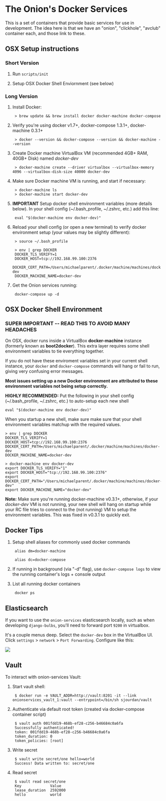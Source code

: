 # The Onion's Docker Services

This is a set of containers that provide basic services for use in development. The idea here is that we have an "onion", "clickhole", "avclub" container each, and those link to these.

## OSX Setup instructions

### Short Version

1. Run ```scripts/init```

2. Setup OSX Docker Shell Enviornment (see below)

### Long Version

1. Install Docker:

        > brew update && brew install docker docker-machine docker-compose

2. Verify you're using docker v1.7+, docker-compose 1.3.1+, docker-machine 0.3.1+

        > docker --version && docker-compose --version && docker-machine --version

3. Create Docker machine VirtualBox VM (recommended 4GB+ RAM, 40GB+ Disk) named *docker-dev*

        > docker-machine create --driver virtualbox --virtualbox-memory 4096 --virtualbox-disk-size 40000 docker-dev

4. Make sure Docker machine VM is running, and start if necessary:

        > docker-machine ls
        > docker-machine start docker-dev

5. **IMPORTANT** Setup docker shell environment variables (more details below). In your shell config (~/.bash_profile, ~/.zshrc, etc.) add this line:

        eval "$(docker-machine env docker-dev)"

6. Reload your shell config (or open a new terminal) to verify docker environment setup (your values may be slightly different):

        > source ~/.bash_profile

        > env | grep DOCKER
        DOCKER_TLS_VERIFY=1
        DOCKER_HOST=tcp://192.168.99.100:2376
        DOCKER_CERT_PATH=/Users/michaelparent/.docker/machine/machines/docker-dev
        DOCKER_MACHINE_NAME=docker-dev

7. Get the Onion services running:

        docker-compose up -d

## OSX Docker Shell Environment

### SUPER IMPORTANT -- READ THIS TO AVOID MANY HEADACHES

On OSX, docker runs inside a VirtualBox **docker-machine** instance (formerly known as **boot2docker**). This extra layer requires some shell environment variables to tie everything together. 

If you do not have these enviroment variables set in your current shell instance, your `docker` and `docker-compose` commands will hang or fail to run, giving very confusing error messages.

**Most issues setting up a new Docker environment are attributed to these environment variables not being setup correctly.**

**HIGHLY RECOMMENDED:** Put the following in your shell config (~/.bash_profile, ~/.zshrc, etc.) to auto-setup each new shell

    eval "$(docker-machine env docker-dev)"

When you startup a new shell, make sure make sure that your shell environment variables matchup with the required values.

    > env | grep DOCKER
    DOCKER_TLS_VERIFY=1
    DOCKER_HOST=tcp://192.168.99.100:2376
    DOCKER_CERT_PATH=/Users/michaelparent/.docker/machine/machines/docker-dev
    DOCKER_MACHINE_NAME=docker-dev

    > docker-machine env docker-dev
    export DOCKER_TLS_VERIFY="1"
    export DOCKER_HOST="tcp://192.168.99.100:2376"
    export DOCKER_CERT_PATH="/Users/michaelparent/.docker/machine/machines/docker-dev"
    export DOCKER_MACHINE_NAME="docker-dev"

**Note:** Make sure you're running docker-machine v0.3.1+, otherwise, if your *docker-dev* VM is not running, your new shell will hang on startup while your RC file tries to connect to the (not running) VM to setup the environment variables. This was fixed in v0.3.1 to quickly exit.

## Docker Tips

1. Setup shell aliases for commonly used docker commands

        alias dm=docker-machine

        alias dc=docker-compose

2. If running in background (via "-d" flag), use `docker-compose logs` to view the running container's logs + console output

3. List all running docker containers

        docker ps

## Elasticsearch

If you want to use the `onion-services` elasticsearch locally, such as when developing `django-bulbs`, you'll need to forward port `9200` in virtualbox.

It's a couple menus deep. Select the `docker-dev` box in the VirtualBox UI. Click `settings` > `network` > `Port Forwarding`. Configure like this:

<img src="https://www.evernote.com/shard/s636/sh/77aad7da-ad00-4eb8-b479-c2ffc6afb46d/9f36e3e87c6a12dc/res/44a02631-9bab-4510-add4-bfa33b8c2ca8/skitch.png" />

## Vault

To interact with onion-services Vault:

1. Start vault shell:

        $ docker run -e VAULT_ADDR=http://vault:8201 -it --link onionservices_vault_1:vault --entrypoint=/bin/sh sjourdan/vault

1. Authenticate via default root token (created via docker-compose container script)

        $ vault auth 001fdd19-468b-ef28-c256-b46684c0a6fa
        Successfully authenticated!
        token: 001fdd19-468b-ef28-c256-b46684c0a6fa
        token_duration: 0
        token_policies: [root]

1. Write secret

        $ vault write secret/one hello=world
        Success! Data written to: secret/one

1. Read secret

        $ vault read secret/one
        Key             Value
        lease_duration  2592000
        hello           world

